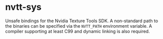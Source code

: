 # nvtt-sys

Unsafe bindings for the Nvidia Texture Tools SDK. A non-standard path to the binaries can be specified via the `NVTT_PATH` environment variable. A compiler supporting at least C99 and dynamic linking is also required.
